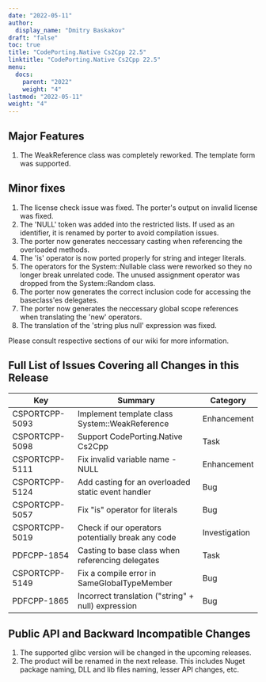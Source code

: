 ```yaml
---
date: "2022-05-11"
author:
  display_name: "Dmitry Baskakov"
draft: "false"
toc: true
title: "CodePorting.Native Cs2Cpp 22.5"
linktitle: "CodePorting.Native Cs2Cpp 22.5"
menu:
  docs:
    parent: "2022"
    weight: "4"
lastmod: "2022-05-11"
weight: "4"
---
```


## Major Features ##

1. The WeakReference class was completely reworked. The template form was supported.

## Minor fixes ##

1. The license check issue was fixed. The porter's output on invalid license was fixed.
1. The 'NULL' token was added into the restricted lists. If used as an identifier, it is renamed by porter to avoid compilation issues.
1. The porter now generates neccessary casting when referencing the overloaded methods.
1. The 'is' operator is now ported properly for string and integer literals.
1. The operators for the System::Nullable class were reworked so they no longer break unrelated code. The unused assignment operator was dropped from the System::Random class.
1. The porter now generates the correct inclusion code for accessing the baseclass'es delegates.
1. The porter now generates the neccessary global scope references when translating the 'new' operators.
1. The translation of the 'string plus null' expression was fixed.

Please consult respective sections of our wiki for more information.

## Full List of Issues Covering all Changes in this Release ##

| Key | Summary | Category |
| --- | --- | --- |
| CSPORTCPP-5093 | Implement template class System::WeakReference<T> | Enhancement |
| CSPORTCPP-5098 | Support CodePorting.Native Cs2Cpp | Task |
| CSPORTCPP-5111 | Fix invalid variable name - NULL | Enhancement |
| CSPORTCPP-5124 | Add casting for an overloaded static event handler | Bug |
| CSPORTCPP-5057 | Fix "is" operator for literals | Bug |
| CSPORTCPP-5019 | Check if our operators potentially break any code | Investigation |
| PDFCPP-1854 | Casting to base class when referencing delegates | Task |
| CSPORTCPP-5149 | Fix a compile error in SameGlobalTypeMember | Bug |
| PDFCPP-1865 | Incorrect translation ("string" + null) expression | Bug |

## Public API and Backward Incompatible Changes ##

1. The supported glibc version will be changed in the upcoming releases.
1. The product will be renamed in the next release. This includes Nuget package naming, DLL and lib files naming, lesser API changes, etc.
